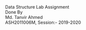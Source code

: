 Data Structure Lab Assignment </br> Done By </br> Md. Tanvir Ahmed </br>ASH2011006M, Session:- 2019-2020
